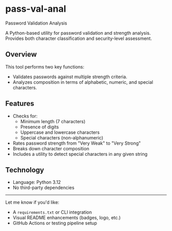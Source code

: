 # pass-val-anal
Password Validation Analysis

A Python-based utility for password validation and strength analysis.  
Provides both character classification and security-level assessment.

## Overview

This tool performs two key functions:

- Validates passwords against multiple strength criteria.
- Analyzes composition in terms of alphabetic, numeric, and special characters.

## Features

- Checks for:
  - Minimum length (7 characters)
  - Presence of digits
  - Uppercase and lowercase characters
  - Special characters (non-alphanumeric)
- Rates password strength from "Very Weak" to "Very Strong"
- Breaks down character composition
- Includes a utility to detect special characters in any given string

## Technology

- Language: Python 3.12
- No third-party dependencies


---

Let me know if you'd like:

- A `requirements.txt` or CLI integration
- Visual README enhancements (badges, logo, etc.)
- GitHub Actions or testing pipeline setup
